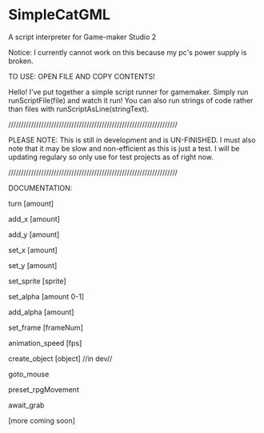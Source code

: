# SimpleCatGML
A script interpreter for Game-maker Studio 2 

Notice: I currently cannot work on this because my pc's power supply is broken.


TO USE: OPEN FILE AND COPY CONTENTS!


Hello! I've put together a simple script runner for gamemaker. Simply run runScriptFile(file) and watch it run! You can also run strings of code rather than files with runScriptAsLine(stringText).


///////////////////////////////////////////////////////////////////

PLEASE NOTE: This is still in development and is UN-FINISHED. I must also note that it may be slow and non-efficient as this is just a test. I will be updating regulary so only use for test projects as of right now.

///////////////////////////////////////////////////////////////////

DOCUMENTATION:

turn [amount]

add_x [amount]

add_y [amount]

set_x [amount] 

set_y [amount]

set_sprite [sprite] 

set_alpha [amount 0-1]

add_alpha [amount]

set_frame [frameNum] 

animation_speed [fps] 

create_object [object] //in dev//

goto_mouse

preset_rpgMovement

await_grab

[more coming soon]
